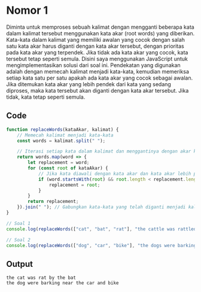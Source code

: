 # Nomor 1

Diminta untuk memproses sebuah kalimat dengan mengganti beberapa kata dalam kalimat tersebut menggunakan kata akar (root words) yang diberikan. Kata-kata dalam kalimat yang memiliki awalan yang cocok dengan salah satu kata akar harus diganti dengan kata akar tersebut, dengan prioritas pada kata akar yang terpendek. Jika tidak ada kata akar yang cocok, kata tersebut tetap seperti semula. Disini saya menggunakan JavaScript untuk mengimplementasikan solusi dari soal ini. Pendekatan yang digunakan adalah dengan memecah kalimat menjadi kata-kata, kemudian memeriksa setiap kata satu per satu apakah ada kata akar yang cocok sebagai awalan. Jika ditemukan kata akar yang lebih pendek dari kata yang sedang diproses, maka kata tersebut akan diganti dengan kata akar tersebut. Jika tidak, kata tetap seperti semula.

## Code

```javascript
function replaceWords(kataAkar, kalimat) {
    // Memecah kalimat menjadi kata-kata
    const words = kalimat.split(" ");

    // Iterasi setiap kata dalam kalimat dan menggantinya dengan akar kata terpendek jika sesuai
    return words.map(word => {
        let replacement = word;
        for (const root of kataAkar) {
            // Jika kata diawali dengan kata akar dan kata akar lebih pendek, gantikan kata
            if (word.startsWith(root) && root.length < replacement.length) {
                replacement = root;
            }
        }
        return replacement;
    }).join(" "); // Gabungkan kata-kata yang telah diganti menjadi kalimat
}

// Soal 1
console.log(replaceWords(["cat", "bat", "rat"], "the cattle was rattled by the battery"));

// Soal 2
console.log(replaceWords(["dog", "car", "bike"], "the dogs were barking near the cars and bikers"));
```

## Output
```
the cat was rat by the bat
the dog were barking near the car and bike
```
